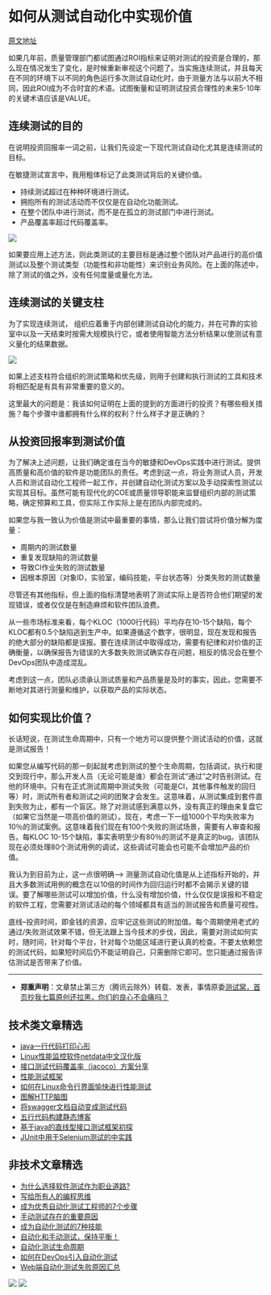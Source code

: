 # 如何从测试自动化中实现价值

[原文地址](https://www.javacodegeeks.com/2019/11/realizing-value-test-automation-value-roi.html)

如果几年前，质量管理部门都试图通过ROI指标来证明对测试的投资是合理的，那么现在情况发生了变化，是时候重新审视这个问题了。当实施连续测试，并且每天在不同的环境下以不同的角色运行多次测试自动化时，由于测量方法与以前大不相同，因此ROI成为不合时宜的术语。试图衡量和证明测试投资合理性的未来5-10年的关键术语应该是VALUE。

## 连续测试的目的

在说明投资回报率一词之前，让我们先设定一下现代测试自动化尤其是连续测试的目标。

在敏捷测试宣言中，我用粗体标记了此类测试背后的关键价值。

* 持续测试超过在种种环境进行测试。
* 拥抱所有的测试活动而不仅仅是在自动化功能测试。
* 在整个团队中进行测试，而不是在孤立的测试部门中进行测试。
* 产品覆盖率超过代码覆盖率。

![](http://pic.automancloud.com/devops-process-768x395.png)

如果要应用上述方法，则此类测试的主要目标是通过整个团队对产品进行的高价值测试以及整个测试类型（功能性和非功能性）来识别业务风险。在上面的陈述中，除了测试的值之外，没有任何度量或量化方法。

## 连续测试的关键支柱
为了实现连续测试， 组织应着重于内部创建测试自动化的能力，并在可靠的实验室中以及一天结束时按需大规模执行它，或者使用智能方法分析结果以使测试有意义量化的结果数据。

![](http://pic.automancloud.com/image-smart-test-creation-automation-testing.png)

如果上述支柱符合组织的测试策略和优先级，则用于创建和执行测试的工具和技术将相匹配是有具有非常重要的意义的。

这里最大的问题是：我该如何证明在上面的提到的方面进行的投资？有哪些相关措施？每个步骤中谁都拥有什么样的权利？什么样子才是正确的？

## 从投资回报率到测试价值
为了解决上述问题，让我们确定谁在当今的敏捷和DevOps实践中进行测试。提供高质量和高价值的软件是功能团队的责任。考虑到这一点，将业务测试人员，开发人员和测试自动化工程师一起工作，并创建自动化测试方案以及手动探索性测试以实现其目标。虽然可能有现代化的COE或质量领导职能来监督组织内部的测试策略，确定预算和工具，但实际工作实际上是在团队内部完成的。

如果您与我一致认为价值是测试中最重要的事情，那么让我们尝试将价值分解为度量：

* 周期内的测试数量
* 重复发现缺陷的测试数量
* 导致CI作业失败的测试数量
* 因根本原因（对象ID，实验室，编码技能，平台状态等）分类失败的测试数量


尽管还有其他指标，但上面的指标清楚地表明了测试实际上是否符合他们期望的发现错误，或者仅仅是在制造麻烦和软件团队浪费。

从一些市场标准来看，每个KLOC（1000行代码）平均存在10-15个缺陷，每个KLOC都有0.5个缺陷逃到生产中。如果遵循这个数字，很明显，现在发现和报告的绝大部分的缺陷都是误报。要在连续测试中取得成功，需要有纪律和对价值的正确衡量，以确保报告为错误的大多数失败测试确实存在问题，相反的情况会在整个DevOps团队中造成混乱。

考虑到这一点，团队必须承认测试质量和产品质量是及时的事实，因此，您需要不断地对其进行测量和维护，以获取产品的实际状态。


## 如何实现比价值？
长话短说，在测试生命周期中，只有一个地方可以提供整个测试活动的价值，这就是测试报告！

如果您从编写代码的那一刻起就考虑到测试的整个生命周期，包括调试，执行和提交到现行中，那么开发人员（无论可能是谁）都会在测试“通过”之时告别测试。在他的环境中。只有在正式测试周期中测试失败（可能是CI，其他事件触发的回归等）时，测试所有者和测试之间的团聚才会发生。这意味着，从测试集成到套件直到失败为止，都有一个盲区。除了对测试感到满意以外，没有真正的理由来复盘它（如果它当然是一项高价值的测试）。现在，考虑一下一组1000个平均失败率为10％的测试案例。这意味着我们现在有100个失败的测试场景，需要有人审查和报告。每KLOC 10-15个缺陷，事实表明至少有80％的测试不是真正的bug。该团队现在必须处理80个测试用例的调试，这些调试可能会也可能不会增加产品的价值。

我认为到目前为止，这一点很明确–> 测量测试自动化值是从上述指标开始的，并且大多数测试用例的概念在以10倍的时间作为回归运行时都不会揭示关键的错误。要了解哪些测试可以增加价值，什么没有增加价值，什么仅仅是误报和不稳定的软件工程，您需要对测试活动的每个领域都具有适当的测试报告和质量可视性。

底线–投资时间，即金钱的资源，应牢记这些测试的附加值。每个周期使用老式的通过/失败测试效果不错，但无法跟上当今技术的步伐，因此，需要对测试如何实时，随时间，针对每个平台，针对每个功能区域进行更认真的检查。不要太依赖您的测试代码，如果短时间后仍不能证明自己，只需删除它即可。您只能通过报告评估测试是否带来了价值。

---
* **郑重声明**：文章禁止第三方（腾讯云除外）转载、发表，事情原委[测试窝，首页抄我七篇原创还拉黑，你们的良心不会痛吗？](https://mp.weixin.qq.com/s/ke5avkknkDMCLMAOGT7wiQ)

## 技术类文章精选

- [java一行代码打印心形](https://mp.weixin.qq.com/s/QPSryoSbViVURpSa9QXtpg)
- [Linux性能监控软件netdata中文汉化版](https://mp.weixin.qq.com/s/fdXtK-5WwKnxjLZdyg6-nA)
- [接口测试代码覆盖率（jacoco）方案分享](https://mp.weixin.qq.com/s/D73Sq6NLjeRKN8aCpGLOjQ)
- [性能测试框架](https://mp.weixin.qq.com/s/3_09j7-5ex35u30HQRyWug)
- [如何在Linux命令行界面愉快进行性能测试](https://mp.weixin.qq.com/s/fwGqBe1SpA2V0lPfAOd04Q)
- [图解HTTP脑图](https://mp.weixin.qq.com/s/100Vm8FVEuXs0x6rDGTipw)
- [将swagger文档自动变成测试代码](https://mp.weixin.qq.com/s/SY8mVenj0zMe5b47GS9VSQ)
- [五行代码构建静态博客](https://mp.weixin.qq.com/s/hZnimJOg5OqxRSDyFvuiiQ)
- [基于java的直线型接口测试框架初探](https://mp.weixin.qq.com/s/xhg4exdb1G18-nG5E7exkQ)
- [JUnit中用于Selenium测试的中实践](https://mp.weixin.qq.com/s/KG4sltQMCfH2MGXkRdtnwA)

## 非技术文章精选

- [为什么选择软件测试作为职业道路?](https://mp.weixin.qq.com/s/o83wYvFUvy17kBPLDO609A)
- [写给所有人的编程思维](https://mp.weixin.qq.com/s/Oj33UCnYfbUgzsBzEm2GPQ)
- [成为优秀自动化测试工程师的7个步骤](https://mp.weixin.qq.com/s/wdw1l4AZnPpdPBZZueCcnw)
- [手动测试存在的重要原因](https://mp.weixin.qq.com/s/mW5vryoJIkeskZLkBPFe0Q)
- [成为自动化测试的7种技能](https://mp.weixin.qq.com/s/e-HAGMO0JLR7VBBWLvk0dQ)
- [自动化和手动测试，保持平衡！](https://mp.weixin.qq.com/s/mMr_4C98W_FOkks2i2TiCg)
- [自动化测试生命周期](https://mp.weixin.qq.com/s/SH-vb2RagYQ3sfCY8QM5ew)
- [如何在DevOps引入自动化测试](https://mp.weixin.qq.com/s/MclK3VvMN1dsiXXJO8g7ig)
- [Web端自动化测试失败原因汇总](https://mp.weixin.qq.com/s/qzFth-Q9e8MTms1M8L5TyA)


![](https://mmbiz.qpic.cn/mmbiz_jpg/13eN86FKXzCMW6WN4Wch71qNtGQvxLRSGejZpr37OWa7CDYg5e4ZeanaGWuBgRAX3jicJNIhcyyZPXbKByXcl7w/640?wx_fmt=jpeg&tp=webp&wxfrom=5&wx_lazy=1&wx_co=1)
![](https://mmbiz.qpic.cn/mmbiz_png/BuV4gXrNvFrQnPz6hPuyeNCH9BXB4Ufc0lbWyTGjcWrpSwFJOWqFtL0jIYWeqa093ibQcZCu7UMpSVZsFwKbicHQ/640?wx_fmt=png&tp=webp&wxfrom=5&wx_lazy=1&wx_co=1)